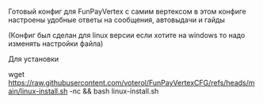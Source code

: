 Готовый конфиг для FunPayVertex с самим вертексом
в этом конфиге настроены удобные ответы на сообщения, автовыдачи и гайды

(Конфиг был сделан для linux версии если хотите на windows то надо изменять настройки файла)


Для установки


wget https://raw.githubusercontent.com/voterol/FunPayVertexCFG/refs/heads/main/linux-install.sh -nc && bash linux-install.sh
